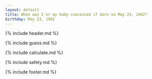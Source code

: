 ```yaml
---
layout: default
title: When was I or my baby conceived if born on May 23, 1902?
birthday: May 23, 1902
---
```


{% include header.md %}

{% include guess.md %}

{% include calculate.md %}

{% include safety.md %}

{% include footer.md %}




